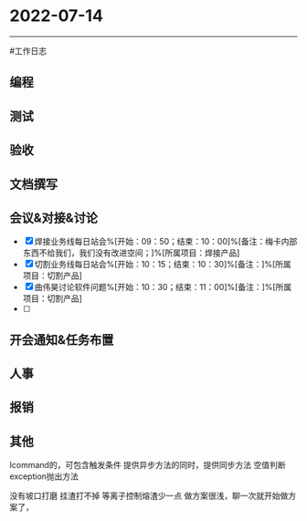 # 2022-07-14 

---

#工作日志

## 编程



## 测试



## 验收 



## 文档撰写 



## 会议&对接&讨论
- [x] 焊接业务线每日站会%[开始：09：50；结束：10：00]%[备注：梅卡内部东西不给我们，我们没有改进空间；]%[所属项目：焊接产品]
- [x] 切割业务线每日站会%[开始：10：15；结束：10：30]%[备注：]%[所属项目：切割产品]
- [x] 曲伟昊讨论软件问题%[开始：10：30；结束：11：00]%[备注：]%[所属项目：切割产品]
- [ ] 


## 开会通知&任务布置



## 人事



## 报销



## 其他

Icommand的，可包含触发条件
提供异步方法的同时，提供同步方法
空值判断
exception抛出方法


没有坡口打磨
挂渣打不掉
等离子控制熔渣少一点
做方案很浅，聊一次就开始做方案了，





